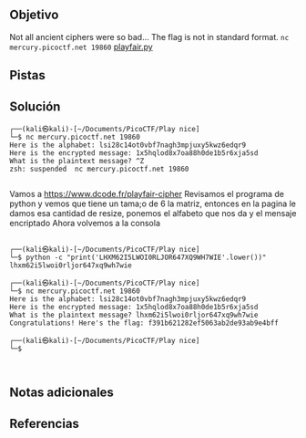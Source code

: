 ## Objetivo

Not all ancient ciphers were so bad... The flag is not in standard format. `nc mercury.picoctf.net 19860` [playfair.py](https://mercury.picoctf.net/static/3f082e143dd5b4ffe1a0aaaf317872b8/playfair.py)
## Pistas
## Solución


```                                                                         
┌──(kali㉿kali)-[~/Documents/PicoCTF/Play nice]
└─$ nc mercury.picoctf.net 19860
Here is the alphabet: lsi28c14ot0vbf7nagh3mpjuxy5kwz6edqr9
Here is the encrypted message: 1x5hqlod8x7oa88h0de1b5r6xja5sd
What is the plaintext message? ^Z
zsh: suspended  nc mercury.picoctf.net 19860
                                                                    

```

Vamos a https://www.dcode.fr/playfair-cipher
Revisamos el programa de python y vemos que tiene un tama;o de 6 la matriz,
entonces en la pagina le damos esa cantidad de resize, ponemos el alfabeto que nos da y el mensaje encriptado 
Ahora volvemos a la consola

```
             
┌──(kali㉿kali)-[~/Documents/PicoCTF/Play nice]
└─$ python -c "print('LHXM62I5LWOI0RLJOR647XQ9WH7WIE'.lower())"
lhxm62i5lwoi0rljor647xq9wh7wie
                                                                                   
┌──(kali㉿kali)-[~/Documents/PicoCTF/Play nice]
└─$ nc mercury.picoctf.net 19860                               
Here is the alphabet: lsi28c14ot0vbf7nagh3mpjuxy5kwz6edqr9
Here is the encrypted message: 1x5hqlod8x7oa88h0de1b5r6xja5sd
What is the plaintext message? lhxm62i5lwoi0rljor647xq9wh7wie
Congratulations! Here's the flag: f391b621282ef5063ab2de93ab9e4bff
                                                                                   
┌──(kali㉿kali)-[~/Documents/PicoCTF/Play nice]
└─$ 



```
## Notas adicionales
## Referencias